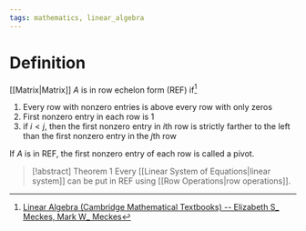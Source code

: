```yaml
---
tags: mathematics, linear_algebra
---
```


# Definition

[[Matrix|Matrix]] $A$ is in row echelon form (REF) if[^1]

1) Every row with nonzero entries is above every row with only zeros
2) First nonzero entry in each row is $1$
3) if $i < j$, then the first nonzero entry in $i$th row is strictly farther to the left than the first nonzero entry in the $j$th row

If $A$ is in REF, the first nonzero entry of each row is called a pivot.

> [!abstract] Theorem 1
> Every [[Linear System of Equations|linear system]] can be put in REF using [[Row Operations|row operations]].

[^1]: [Linear Algebra (Cambridge Mathematical Textbooks) -- Elizabeth S_ Meckes, Mark W_ Meckes](zotero://open-pdf/library/items/HG5B3R7J?page=32)
[^2]: [Linear Algebra (Cambridge Mathematical Textbooks) -- Elizabeth S_ Meckes, Mark W_ Meckes](zotero://open-pdf/library/items/HG5B3R7J?page=38)